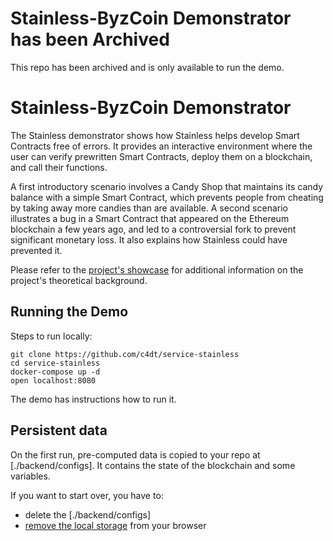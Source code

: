# Stainless-ByzCoin Demonstrator has been Archived

This repo has been archived and is only available to run the demo.

# Stainless-ByzCoin Demonstrator

The Stainless demonstrator shows how Stainless helps develop Smart Contracts free of errors. 
It provides an interactive environment where the user can verify prewritten Smart Contracts, 
deploy them on a blockchain, and call their functions.

A first introductory scenario involves a Candy Shop that maintains its candy balance with a simple 
Smart Contract, which prevents people from cheating by taking away more candies than are available. 
A second scenario illustrates a bug in a Smart Contract that appeared on the Ethereum blockchain 
a few years ago, and led to a controversial fork to prevent significant monetary loss. 
It also explains how Stainless could have prevented it.

Please refer to the [project's showcase](https://factory.c4dt.org/showcase/stainless-for-smart-contracts/presentation)
for additional information on the project's theoretical background.

## Running the Demo

Steps to run locally:

```
git clone https://github.com/c4dt/service-stainless
cd service-stainless
docker-compose up -d
open localhost:8080
```

The demo has instructions how to run it.

## Persistent data

On the first run, pre-computed data is copied to your repo at [./backend/configs].
It contains the state of the blockchain and some variables.

If you want to start over, you have to:
- delete the [./backend/configs]
- [remove the local storage](https://intercom.help/scoutpad/en/articles/3478364-how-to-clear-local-storage-of-web-browser) 
from your browser
